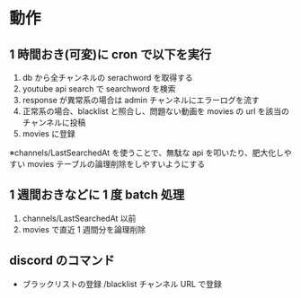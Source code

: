 # 動作

## 1 時間おき(可変)に cron で以下を実行

1. db から全チャンネルの serachword を取得する
2. youtube api search で searchword を検索
3. response が異常系の場合は admin チャンネルにエラーログを流す
4. 正常系の場合、blacklist と照合し、問題ない動画を movies の url を該当のチャンネルに投稿
5. movies に登録

※channels/LastSearchedAt を使うことで、無駄な api を叩いたり、肥大化しやすい movies テーブルの論理削除をしやすいようにする

## 1 週間おきなどに 1 度 batch 処理

1. channels/LastSearchedAt 以前
2. movies で直近 1 週間分を論理削除

## discord のコマンド

- ブラックリストの登録 /blacklist チャンネル URL で登録
